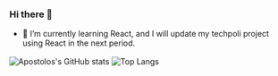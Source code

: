 ### Hi there 👋

- 🌱 I’m currently learning React, and I will update my techpoli project using React in the next period.
<div>
<img alt="Apostolos's GitHub stats" align="center" src="https://github-readme-stats.vercel.app/api?username=Apostolos172&hide=prs&count_private=true&theme=maroongold" />
<img alt="Top Langs" align="center" src="https://github-readme-stats.vercel.app/api/top-langs/?username=Apostolos172&theme=panda&layout=compact&langs_count=7" />
</div>
<!--
**Apostolos172/Apostolos172** is a ✨ _special_ ✨ repository because its `README.md` (this file) appears on your GitHub profile.

Here are some ideas to get you started:

- 🔭 I’m currently working on ...
- 🌱 I’m currently learning React, javascript library
- 👯 I’m looking to collaborate on ...
- 🤔 I’m looking for help with ...
- 💬 Ask me about ...
- 📫 How to reach me: ...
- 😄 Pronouns: ...
- ⚡ Fun fact: ...
-->
